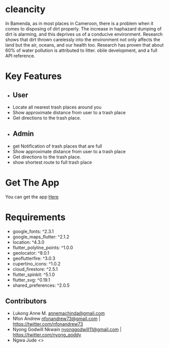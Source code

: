 # cleancity

In Bamenda, as in most places in Cameroon, there is a problem when it comes to disposing of dirt properly.
The increase in haphazard dumping of dirt is alarming, and this deprives us of a conducive environment.
Research shows that dirt thrown carelessly into the environment not only affects the land but the air, oceans, and our health too.
Research has proven that about 60% of water pollution is attributed to litter. obile development, and a full API reference.

# Key Features
- ## User
- Locate all nearest trash places around you
- Show approximate distance from user to a trash place
- Get directions to the trash place.
- ## Admin
- get Notification of trash places that are full
- Show approximate distance from user to a trash place
- Get directions to the trash place.
- show shortest route to full trash place

# Get The App
You can get the app <a href="#">Here</a>

# Requirements
- google_fonts: ^2.3.1
- google_maps_flutter: ^2.1.2
- location: ^4.3.0
- flutter_polyline_points: ^1.0.0
- geolocator: ^8.0.1
- geoflutterfire: ^3.0.3
- cupertino_icons: ^1.0.2
- cloud_firestore: ^2.5.1
- flutter_spinkit: ^5.1.0
- flutter_svg: ^0.19.1
- shared_preferences: ^2.0.5

## Contributors
- Lukong Anne M. <annemachinda@gmail.com>
- Nfon Andrew <nfonandrew73@gmail.com> | <https://twitter.com/nfonandrew73>
- Nyong Godwill Nkwain <nyonggodwill11@gmail.com> | <https://twitter.com/nyong_goddy>
- Ngwa Jude <>